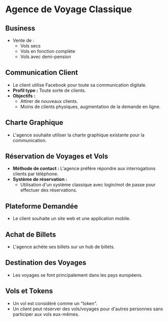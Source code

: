 # Agence de Voyage Classique
## Business
- Vente de :
  - Vols secs
  - Vols en fonction complète
  - Vols avec demi-pension
## Communication Client
- Le client utilise Facebook pour toute sa communication digitale.
- **Profil type :** Toute sorte de clients.
- **Objectifs :**
  - Attirer de nouveaux clients.
  - Moins de clients physiques, augmentation de la demande en ligne.
## Charte Graphique
- L'agence souhaite utiliser la charte graphique existante pour la communication.
## Réservation de Voyages et Vols
- **Méthode de contact :** L'agence préfère répondre aux interrogations clients par téléphone.
- **Système de réservation :**
  - Utilisation d'un système classique avec login/mot de passe pour effectuer des réservations.
## Plateforme Demandée
- Le client souhaite un site web et une application mobile.
## Achat de Billets
- L'agence achète ses billets sur un hub de billets.
## Destination des Voyages
- Les voyages se font principalement dans les pays européens.
## Vols et Tokens
-  Un vol est considéré comme un "token".
- Un client peut réserver des vols/voyages pour d'autres personnes sans participer aux vols eux-mêmes.
